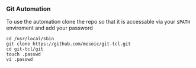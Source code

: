 ### Git Automation 

To use the automation clone the repo so that it is accessable via your `$PATH` enviroment and add your password
```
cd /usr/local/sbin
git clone https://github.com/mesoic/git-tcl.git
cd git-tcl/git
touch .passwd
vi .passwd
```
